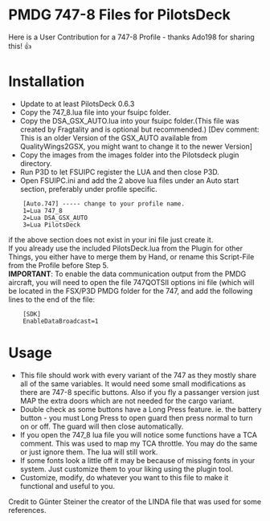 # PMDG 747-8 Files for PilotsDeck
Here is a User Contribution for a 747-8 Profile - thanks Ado198 for sharing this! :thumbsup:<br/>


# Installation
- Update to at least PilotsDeck 0.6.3
- Copy the 747_8.lua file into your fsuipc folder.
- Copy the DSA_GSX_AUTO.lua into your fsuipc folder.(This file was created by Fragtality and is optional but recommended.) \[Dev comment: This is an older Version of the GSX_AUTO available from QualityWings2GSX, you might want to change it to the newer Version\]
- Copy the images from the images folder into the Pilotsdeck plugin directory.
- Run P3D to let FSUIPC register the LUA and then close P3D.
- Open FSUIPC.ini and add the 2 above lua files under an Auto start section, preferably under profile specific.<br/>
```
	[Auto.747] ----- change to your profile name.
	1=Lua 747_8
	2=Lua DSA_GSX_AUTO
	3=Lua PilotsDeck
```
if the above section does not exist in your ini file just create it.<br/>
If you already use the included PilotsDeck.lua from the Plugin for other Things, you either have to merge them by Hand, or rename this Script-File from the Profile before Step 5.<br/>
**IMPORTANT**: To enable the data communication output from the PMDG aircraft, you will need to open the file 747QOTSII options ini file (which will be located in the FSX/P3D PMDG folder for the 747, and add the following lines to the end of the file:
```
	[SDK]
	EnableDataBroadcast=1
```
# Usage
- This file should work with every variant of the 747 as they mostly share all of the same variables. It would need some small modifications as there are 747-8 specific buttons. Also if you fly a passanger version just MAP the extra doors which are not needed for the cargo variant.
- Double check as some buttons have a Long Press feature. ie. the battery button - you must Long Press to open guard then press normal to turn on or off. The guard will then close automatically.
- If you open the 747_8 lua file you will notice some functions have a TCA comment. This was used to map my TCA throttle. You may do the same or just ignore them. The lua will still work.
- If some fonts look a little off it may be because of missing fonts in your system. Just customize them to your liking using the plugin tool.
- Customize, modify, do whatever you want to this file to make it functional and useful to you.

Credit to Günter Steiner the creator of the LINDA file that was used for some references.
